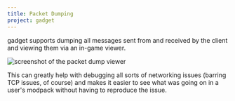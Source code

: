 ```yaml
---
title: Packet Dumping
project: gadget
---
```


gadget supports dumping all messages sent from and received by the client and viewing them via an in-game viewer. 

![screenshot of the packet dump viewer](https://raw.githubusercontent.com/wisp-forest/gadget/master/media/gadget-screenshot-packet-dump-viewer-1.jpg)

This can greatly help with debugging all sorts of networking issues (barring TCP issues, of course) and makes it easier to see what was going on in a user's modpack without having to reproduce the issue.